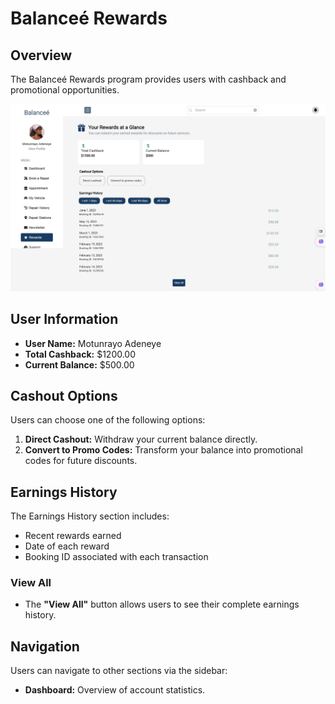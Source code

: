 # Balanceé Rewards

## Overview  
The Balanceé Rewards program provides users with cashback and promotional opportunities.  

![Balancee Rewards Screenshot](balancee-reward.png)  


## User Information  
- **User Name:** Motunrayo Adeneye  
- **Total Cashback:** $1200.00  
- **Current Balance:** $500.00  

## Cashout Options  
Users can choose one of the following options:  
1. **Direct Cashout:** Withdraw your current balance directly.  
2. **Convert to Promo Codes:** Transform your balance into promotional codes for future discounts.  

## Earnings History  
The Earnings History section includes:  
- Recent rewards earned  
- Date of each reward  
- Booking ID associated with each transaction  

### View All  
- The **"View All"** button allows users to see their complete earnings history.  

## Navigation  
Users can navigate to other sections via the sidebar:  
- **Dashboard:** Overview of account statistics.  

